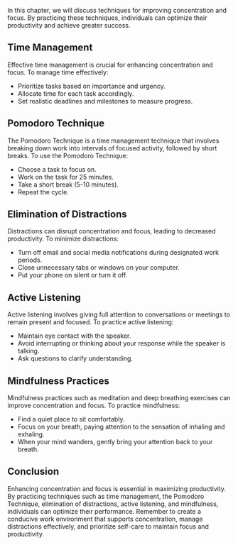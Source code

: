 
In this chapter, we will discuss techniques for improving concentration and focus. By practicing these techniques, individuals can optimize their productivity and achieve greater success.

Time Management
---------------

Effective time management is crucial for enhancing concentration and focus. To manage time effectively:

* Prioritize tasks based on importance and urgency.
* Allocate time for each task accordingly.
* Set realistic deadlines and milestones to measure progress.

Pomodoro Technique
------------------

The Pomodoro Technique is a time management technique that involves breaking down work into intervals of focused activity, followed by short breaks. To use the Pomodoro Technique:

* Choose a task to focus on.
* Work on the task for 25 minutes.
* Take a short break (5-10 minutes).
* Repeat the cycle.

Elimination of Distractions
---------------------------

Distractions can disrupt concentration and focus, leading to decreased productivity. To minimize distractions:

* Turn off email and social media notifications during designated work periods.
* Close unnecessary tabs or windows on your computer.
* Put your phone on silent or turn it off.

Active Listening
----------------

Active listening involves giving full attention to conversations or meetings to remain present and focused. To practice active listening:

* Maintain eye contact with the speaker.
* Avoid interrupting or thinking about your response while the speaker is talking.
* Ask questions to clarify understanding.

Mindfulness Practices
---------------------

Mindfulness practices such as meditation and deep breathing exercises can improve concentration and focus. To practice mindfulness:

* Find a quiet place to sit comfortably.
* Focus on your breath, paying attention to the sensation of inhaling and exhaling.
* When your mind wanders, gently bring your attention back to your breath.

Conclusion
----------

Enhancing concentration and focus is essential in maximizing productivity. By practicing techniques such as time management, the Pomodoro Technique, elimination of distractions, active listening, and mindfulness, individuals can optimize their performance. Remember to create a conducive work environment that supports concentration, manage distractions effectively, and prioritize self-care to maintain focus and productivity.

